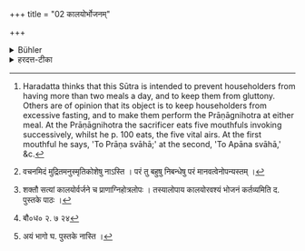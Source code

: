+++
title = "02 कालयोर्भोजनम्"

+++

<details><summary>Bühler</summary>

2. He shall eat at the two (appointed) times, (morning and evening) [^2] 


[^2]:  Haradatta thinks that this Sūtra is intended to prevent householders from having more than two meals a day, and to keep them from gluttony. Others are of opinion that its object is to keep householders from excessive fasting, and to make them perform the Prāṇāgnihotra at either meal. At the Prāṇāgnihotra the sacrificer eats five mouthfuls invoking successively, whilst he p. 100 eats, the five vital airs. At the first mouthful he says, 'To Prāṇa svāhā;' at the second, 'To Apāna svāhā,' &c.
</details>

<details><summary>हरदत्त-टीका</summary>

## सूत्रम्
कालयोर्भोजनम् ॥ २ ॥  
### टिप्पनी
कालयोरुभयोरपि भोजनं कर्तव्यम्-सायं प्रातश्च, नाऽन्तरेति परिसङ्ख्येयम्, भोजनस्य रागप्राप्तत्वात् । मानवे च स्पष्टमुक्तम्—  
[^५] सायं प्रातर्द्विजातीनामशनं श्रुतिचोदितम् ।  
नाऽन्तरा भोजनं कुर्यादग्निहोत्रसमो विधिः ॥' इति ।  
अन्ये तु नियमं मन्यन्ते[^६] शक्तौ सत्यां गृहमेधिनोरुभयोरपि कालयोरवश्यं भोक्तव्यं प्राणाग्निहोत्रस्याऽलोपायेति ।  


[^५]: वचनमिदं मुद्रितमनुस्मृतिकोशेषु नाऽस्ति । परं तु बहुषु निबन्धेषु परं मानवत्वेनोपन्यस्तम् ।  

[^६]: शक्तौ सत्यां कालयोर्वर्जने च प्राणाग्निहोत्रलोपः । तस्यालोपाय कालयोरवश्यं भोजनं कर्तव्यमिति द. पुस्तके पाठः ।   


तथा च बौधायनः—  
[^१] 'गृहस्थो ब्रह्मचारी वा योऽनश्नंस्तु तपश्चरेत् ।  
प्राणाग्निहोत्रलोपेन ह्यवकीर्णी भवेत्तु सः ॥ इति ।  
[^२]अन्यत्र प्रायश्चित्तात् । प्रायश्चित्ते तु तदेव विधानमिति ॥२॥  

[^१]: बौ०ध० २. ७ २४  

[^२]: अयं भागो घ. पुस्तके नास्ति ।
</details>
